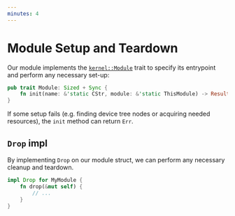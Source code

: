 ```yaml
---
minutes: 4
---
```


# Module Setup and Teardown

Our module implements the [`kernel::Module`](https://rust.docs.kernel.org/kernel/trait.Module.html) trait
to specify its entrypoint and perform any necessary set-up:

```rust
pub trait Module: Sized + Sync {
    fn init(name: &'static CStr, module: &'static ThisModule) -> Result<Self>;
}
```

If some setup fails (e.g. finding device tree nodes or acquiring needed resources),
the `init` method can return `Err`.

## `Drop` impl

By implementing `Drop` on our module struct, we can perform any necessary cleanup and teardown.

```rust
impl Drop for MyModule {
    fn drop(&mut self) {
        // ...
    }
}
```
